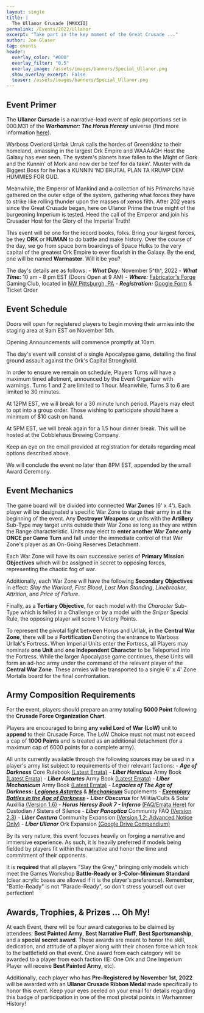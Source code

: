 ```yaml
---
layout: single
title: |
  The Ullanor Crusade [MMXXII]
permalink: /Events/2022/Ullanor
excerpt: "Take part in the key moment of the Great Crusade ..." 
author: Joe Glaser
tag: events
header:
  overlay_color: "#000"
  overlay_filter: "0.5"
  overlay_image: /assets/images/banners/Special_Ullanor.png
  show_overlay_excerpt: False
  teaser: /assets/images/banners/Special_Ullanor.png
---
```


## Event Primer

The **Ullanor Cursade** is a narrative-lead event of epic proportions set in 000.M31 of the ***Warhammer: The Horus Heresy*** universe (find more information [here](https://thehorusheresy.com/)).

Warboss Overlord Urrlak Urruk calls the hordes of Greenskinz to their homeland, amassing in the largest Ork Empire and WAAAAGH Host the Galaxy has ever seen. The system's planets have fallen to the Might of Gork and the Kunnin' of Mork and now der be teef for da takin'. Muster with da Biggest Boss for he has a KUNNIN 'ND BRUTAL PLAN TA KRUMP DEM HUMMIES FOR GUD.

Meanwhile, the Emperor of Mankind and a collection of his Primarchs have gathered on the outer edge of the system, gathering what forces they have to strike like rolling thunder upon the masses of xenos filth. After 202 years since the Great Crusade began, here on Ullanor Prime the true might of the burgeoning Imperium is tested. Heed the call of the Emperor and join his Crusader Host for the Glory of the Imperial Truth!

This event will be one for the record books, folks. Bring your largest forces, be they **ORK** or **HUMAN** to do battle and make history. Over the course of the day, we go from space born boardings of Space Hulks to the very capital of the greatest Ork Empire to ever flourish in the Galaxy. By the end, one will be named **Warmaster**. Will it be you?

The day's details are as follows:
    - ***What Day:*** November 5^th^, 2022
    - ***What Time:*** 10 am - 8 pm EST (Doors Open at 9 AM)
    - ***Where:*** [Fabricator's Forge](https://www.fabricatorsforge.com/) Gaming Club, located in [NW Pittsburgh, PA](https://goo.gl/maps/du8v2eY2vxVW6YPi7)
    - ***Registration:*** [Google Form](https://forms.gle/NDtxESMPQWCXYVbW8) & Ticket Order

## Event Schedule
Doors will open for registered players to begin moving their armies into the staging area at 9am EST on November 5th.

Opening Announcements will commence promptly at 10am.

The day's event will consist of a single Apocalypse game, detailing the final ground assault against the Ork's Capital Stronghold.

In order to ensure we remain on schedule, Players Turns will have a maximum timed allotment, announced by the Event Organizer with warnings. Turns 1 and 2 are limited to 1 hour. Meanwhile, Turns 3 to 6 are limited to 30 minutes.

At 12PM EST, we will break for a 30 minute lunch period. Players may elect to opt into a group order. Those wishing to participate should have a minimum of $10 cash on hand.

At 5PM EST, we will break again for a 1.5 hour dinner break. This will be hosted at the Cobblehaus Brewing Company.

Keep an eye on the email provided at registration for details regarding meal options described above.

We will conclude the event no later than 8PM EST, appended by the small Award Ceremony.

## Event Mechanics
The game board will be divided into connected **War Zones** (6' x 4'). Each player will be designated a specific War Zone to stage their army in at the beginning of the event. Any **Destroyer Weapons** or units with the **Artillery** Sub-Type may target units outside their War Zone as long as they are within the Range characteristic. Units may elect to **enter another War Zone only ONCE per Game Turn** and fall under the immediate control of that War Zone's player as an On-Going Reserves Detachment.

Each War Zone will have its own successive series of **Primary Mission Objectives** which will be assigned in secret to opposing forces, representing the chaotic fog of war.

Additionally, each War Zone will have the following **Secondary Objectives** in effect: *Slay the Warlord*, *First Blood*, *Last Man Standing*, *Linebreaker*, *Attrition*, and *Price of Failure*.

Finally, as a **Tertiary Objective**, for each model with the *Character* Sub-Type which is felled in a Challenge or by a model with the *Sniper* Special Rule, the opposing player will score 1 Victory Points.

To represent the pivotal fight between Horus and Urllak, in the **Central War Zone**, there will be a **Fortification** Denoting the entrance to Warboss Urllak's Fortress. When Imperial Units enter the Fortress, all Players may nominate **one Unit** and **one Independent Character** to be Teleported into the Fortress. While the larger Apocalypse game continues, these Units will form an ad-hoc army under the command of the relevant player of the **Central War Zone**. These armies will be transported to a single 6' x 4' Zone Mortalis board for the final confrontation.

## Army Composition Requirements
For the event, players should prepare an army totaling **5000 Point** following the __Crusade Force Organization Chart__.

Players are encouraged to bring __any valid Lord of War (LoW)__ unit to **append** to their Crusade Force. The LoW Choice must not must not exceed a cap of **1000 Points** and is treated as an additional detachment (for a maximum cap of 6000 points for a complete army).

All units currently available through the following sources may be used in a player's army list subject to requirements of their relevant factions:
    - ***Age of Darkness*** Core Rulebook [(Latest Errata)](https://www.warhammer-community.com/wp-content/uploads/2022/09/7AX0peoK6m7C7uzw.pdf)
    - ***Liber Hereticus*** Army Book [(Latest Errata)](https://www.warhammer-community.com/wp-content/uploads/2022/09/yq5znaB0N5sLyARr.pdf)
    - ***Liber Astartes*** Army Book [(Latest Errata)](https://www.warhammer-community.com/wp-content/uploads/2022/09/yq5znaB0N5sLyARr.pdf)
    - ***Liber Mechanicum*** Army Book [(Latest Errata)](https://www.warhammer-community.com/wp-content/uploads/2022/09/RQ0Pcrm0LJB5BwSG.pdf)
    - ***Legacies of The Age of Darkness:*** [***Legiones Astartes***](https://www.warhammer-community.com/wp-content/uploads/2022/09/RZRGS5ADYjwUb7Ry.pdf) & [***Mechanicum***](https://www.warhammer-community.com/wp-content/uploads/2022/09/WJKYil2FehoZxrD9.pdf) Supplements
    - [***Exemplary Battles in the Age of Darkness***](https://www.warhammer-community.com/wp-content/uploads/2022/09/n10JM7pGRr4EyfIh.pdf)
    - ***Liber Obscurus*** for Militia/Cults & Solar Auxillia [(Version 1.6)](https://drive.google.com/file/d/1kB9J8bAtwBA14Tsrg1EPPNUgiUakaY6X/view?usp=sharing)
    - ***Horus Heresy Book 7 - Inferno*** [(FAQ/Errata Here)](https://whc-cdn.games-workshop.com/wp-content/uploads/2018/07/Horus-Heresy-Custodes-Errata-v1.0.pdf) for Custodian / Sisters of Silence
    - ***Liber Panoptica*** Community FAQ [(Version 2.3)](https://hh-ageofdarkness.itch.io/liberpanoptica)
    - ***Liber Centura*** Community Expansion [(Version 1.2; Advanced Notice Only)](https://hh-ageofdarkness.itch.io/libercentura)
    - ***Liber Ullanor*** Ork Expansion [(Google Drive Compendium)](https://drive.google.com/drive/folders/1TJ7qCjAUKsjJp1aabtTs-Z4oWPBkZf5s?usp=sharing)

By its very nature, this event focuses heavily on forging a narrative and immersive experience. As such, it is heavily preferred if models being fielded by players fit within the narrative and honor the time and commitment of their opponents.

It is **required** that all players "Slay the Grey," bringing only models which meet the Games Workshop **Battle-Ready or 3-Color-Minimum Standard** (clear acrylic bases are allowed if it is the player's preference). Remember, "Battle-Ready" is not "Parade-Ready", so don't stress yourself out over perfection!

## Awards, Trophies, & Prizes … Oh My!
At each Event, there will be four award categories to be claimed by attendees: **Best Painted Army**, **Best Narrative Fluff**, **Best Sportsmanship**, and a **special secret award**. These awards are meant to honor the skill, dedication, and attitude of a player along with their chosen force which took to the battlefield on that event. One award from each category will be awarded to a player from each faction (IE: One Ork and One Imperium Player will receive **Best Painted Army**, etc).

Additionally, each player who has **Pre-Registered by November 1st, 2022** will be awarded with an **Ullanor Crusade Ribbon Medal** made specifically to honor this event. Keep your eyes peeled on your email for details regarding this badge of participation in one of the most pivotal points in Warhammer History!